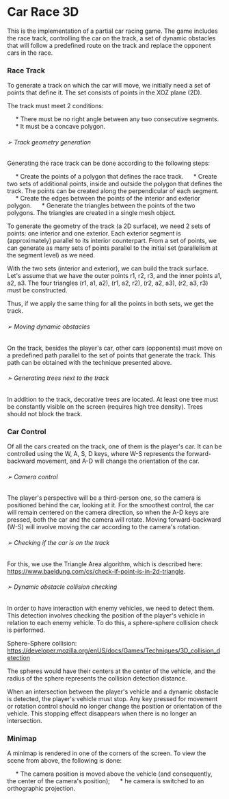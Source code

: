 # Car Race 3D

This is the implementation of a partial car racing game. The game includes the race track, controlling the car on the track, a set of dynamic obstacles that will follow a predefined route on the track and replace the opponent cars in the race.

### Race Track

To generate a track on which the car will move, we initially need a set of points that define it. The set consists of points in the XOZ plane (2D).

The track must meet 2 conditions:

&nbsp;&nbsp;&nbsp;&nbsp;&nbsp;* There must be no right angle between any two consecutive segments.
&nbsp;&nbsp;&nbsp;&nbsp;&nbsp;* It must be a concave polygon.


###### ➢ Track geometry generation

Generating the race track can be done according to the following steps:

&nbsp;&nbsp;&nbsp;&nbsp;&nbsp;* Create the points of a polygon that defines the race track.
&nbsp;&nbsp;&nbsp;&nbsp;&nbsp;* Create two sets of additional points, inside and outside the polygon that defines the track. The points can be created along the perpendicular of each segment. 
&nbsp;&nbsp;&nbsp;&nbsp;&nbsp;* Create the edges between the points of the interior and exterior polygon.
&nbsp;&nbsp;&nbsp;&nbsp;&nbsp;* Generate the triangles between the points of the two polygons. The triangles are created in a single mesh object.

To generate the geometry of the track (a 2D surface), we need 2 sets of points: one interior and one exterior. Each exterior segment is (approximately) parallel to its interior counterpart. From a set of points, we can generate as many sets of points parallel to the initial set (parallelism at the segment level) as we need.

With the two sets (interior and exterior), we can build the track surface. Let's assume that we have the outer points r1, r2, r3, and the inner points a1, a2, a3. The four triangles (r1, a1, a2), (r1, a2, r2), (r2, a2, a3), (r2, a3, r3) must be constructed.

Thus, if we apply the same thing for all the points in both sets, we get the track.


###### ➢ Moving dynamic obstacles

On the track, besides the player's car, other cars (opponents) must move on a predefined path parallel to the set of points that generate the track. This path can be obtained with the technique presented above.


###### ➢ Generating trees next to the track

In addition to the track, decorative trees are located. At least one tree must be constantly visible on the screen (requires high tree density). Trees should not block the track.


### Car Control

Of all the cars created on the track, one of them is the player's car. It can be controlled using the W, A, S, D keys, where W-S represents the forward-backward movement, and A-D will change the orientation of the car.


###### ➢ Camera control

The player's perspective will be a third-person one, so the camera is positioned behind the car, looking at it. For the smoothest control, the car will remain centered on the camera direction, so when the A-D keys are pressed, both the car and the camera will rotate. Moving forward-backward (W-S) will involve moving the car according to the camera's rotation.


###### ➢ Checking if the car is on the track

For this, we use the Triangle Area algorithm, which is described here: https://www.baeldung.com/cs/check-if-point-is-in-2d-triangle.


###### ➢ Dynamic obstacle collision checking

In order to have interaction with enemy vehicles, we need to detect them. This detection involves checking the position of the player's vehicle in relation to each enemy vehicle. To do this, a sphere-sphere collision check is performed. 

Sphere-Sphere collision: https://developer.mozilla.org/enUS/docs/Games/Techniques/3D_collision_detection

The spheres would have their centers at the center of the vehicle, and the radius of the sphere represents the collision detection distance.

When an intersection between the player's vehicle and a dynamic obstacle is detected, the player's vehicle must stop. Any key pressed for movement or rotation control should no longer change the position or orientation of the vehicle. This stopping effect disappears when there is no longer an intersection.


### Minimap

A minimap is rendered in one of the corners of the screen.
To view the scene from above, the following is done:

&nbsp;&nbsp;&nbsp;&nbsp;&nbsp;* The camera position is moved above the vehicle (and consequently, the center of the camera's position);
&nbsp;&nbsp;&nbsp;&nbsp;&nbsp;* he camera is switched to an orthographic projection.
